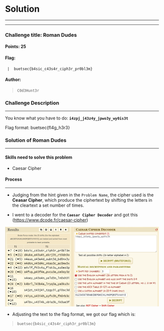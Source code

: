 # Solution

---

---

### Challenge title: Roman Dudes

#### Points: 25

#### Flag:

```
 |  buetsec{b4sic_c43s4r_ciph3r_pr0bl3m}
```

#### Author:

> ```
> C0d3Hunt3r
> ```

### Challenge Description

---

You know what you have to do: **`i4zpj_j43z4y_jpwo3y_wy0is3t`**

Flag format: buetsec{fl4g_h3r3}

### Solution of Roman Dudes

---

#### Skills need to solve this problem

- Caesar Cipher

#### Process

---

+ Judging from the hint given in the `Problem Name`, the cipher used is the **Ceasar Cipher**, which produce the ciphertext by shifting the letters in the cleartext a set number of times.

+ I went to a decoder for the **`Caesar Cipher Decoder`** and got this (https://www.dcode.fr/caesar-cipher)

![solve](./Photos/solve.PNG)

+ Adjusting the text to the flag format, we got our flag which is:

>```
> buetsec{b4sic_c43s4r_ciph3r_pr0bl3m}
>```
